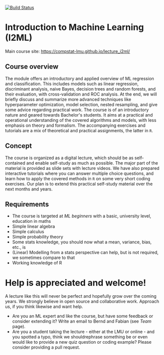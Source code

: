[![Build Status](https://travis-ci.com/compstat-lmu/lecture_i2ml.svg?token=yiXTK7TFAHiwv8cwsQus&branch=master)](https://travis-ci.com/compstat-lmu/lecture_i2ml)

# Introduction to Machine Learning (I2ML)

Main course site: https://compstat-lmu.github.io/lecture_i2ml/

## Course overview

The module offers an introductory and applied overview of ML regression and classification. 
This includes models such as linear regression, discriminant analysis, naive Bayes, decision trees and random forests, and their evaluation, with cross-validation and ROC analysis. 
At the end, we will briefly discuss and summarize more advanced techniques like hyperparameter optimization, model selection, nested resampling, and give some advice regarding practical work. 
The course is of an introductory nature and geared towards Bachelor's students.
It aims at a practical and operational understanding of the covered algorithms and models, with less emphasis on theory and formalism.
The accompanying exercises and tutorials are a mix of theoretical and practical assignments, the latter in `R`.

## Concept

The course is organized as a digital lecture, which should be as self-contained and enable self-study as much as possible. 
The major part of the material is provided as slide sets with lecture videos.
We have also prepared interactive tutorials where you can answer multiple choice questions, and learn how to apply the covered methods in `R` on some very short coding exercises. 
Our plan is to extend this practical self-study material over the next months and years.

## Requirements

- The course is targeted at *ML beginners* with a basic, university level, education in maths
- Simple linear algebra
- Simple calculus
- Simple probability theory
- Some stats knowledge, you should now what a mean, variance, bias, etc., is
- (Linear) Modelling from a stats perspective can help, but is not required, we sometimes compare to that
- Working knowledge of R

# Help is appreciated and welcome!

A lecture like this will never be perfect and hopefully grow over the coming years. We strongly believe in open source and collaborative work. 
Approach us, if you think likewise and want help.

- Are you an ML expert and like the course, but have some feedback or consider extending it? 
  Write an email to Bernd and Fabian (see *Team* page).
- Are you a student taking the lecture - either at the LMU or online - and you spotted a typo, think we shouldrephrase something be or
  even would like to provide a new quiz question or coding example? Please consider providing a pull request. 
